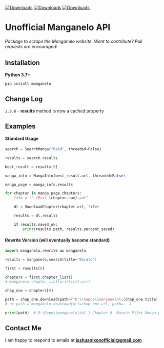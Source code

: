 [![Downloads](https://pepy.tech/badge/manganelo)](https://pepy.tech/project/manganelo) [![Downloads](https://pepy.tech/badge/manganelo/month)](https://pepy.tech/project/manganelo/month) [![Downloads](https://pepy.tech/badge/manganelo/week)](https://pepy.tech/project/manganelo/week)

# Unofficial Manganelo API

###### Package to scrape the Manganelo website. Want to contribute? Pull requests are encouraged!

Installation
-
**Python 3.7+**
```cmd
pip install manganelo
```

Change Log
-
`1.6.0` - **results** method is now a cached property

Examples
-

#### Standard Usage
```python
search = SearchManga("Raid", threaded=False)

results = search.results

best_result = results[0]

manga_info = MangaInfo(best_result.url, threaded=False)

manga_page = manga_info.results

for chapter in manga_page.chapters:
	file = f"./Raid {chapter.num}.pdf"

	dl = DownloadChapter(chapter.url, file)

	results = dl.results

	if results.saved_ok:
		print(results.path, results.percent_saved)
```

#### Rewrite Version (will eventually become standard)
```python
import manganelo.rewrite as manganelo

results = manganelo.search(title="Naruto")

first = results[0]

chapters = first.chapter_list()
# manganelo.chapter_list(url=first.url)

chap_one = chapters[0]

path = chap_one.download(path=f"D:\\Repos\\manganelo\\{chap_one.title}.pdf")
# or path = manganelo.download(url=chap_one.url, path=...)

print(path)  # D:\Repos\manganelo\Vol.1 Chapter 0  Naruto Pilot Manga.pdf
```

Contact Me
-
I am happy to respond to emails at **joshuanixonofficial@gmail.com**
